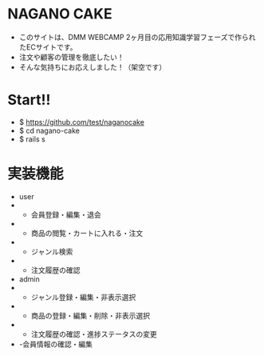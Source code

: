 # NAGANO CAKE
* このサイトは、DMM WEBCAMP 2ヶ月目の応用知識学習フェーズで作られたECサイトです。
* 注文や顧客の管理を徹底したい！
* そんな気持ちにお応えしました！（架空です）

# Start!!
* $ https://github.com/test/naganocake
* $ cd nagano-cake
* $ rails s

# 実装機能
* user
* - 会員登録・編集・退会
* - 商品の閲覧・カートに入れる・注文
* - ジャンル検索
* - 注文履歴の確認
* admin
* - ジャンル登録・編集・非表示選択
* - 商品の登録・編集・削除・非表示選択
* - 注文履歴の確認・進捗ステータスの変更
* -会員情報の確認・編集
